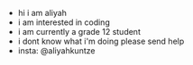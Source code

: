 - hi i am aliyah
- i am interested in coding
- i am currently a grade 12 student
- i dont know what i'm doing please send help
- insta: @aliyahkuntze

<!---
aliyahcrizel/aliyahcrizel is a ✨ special ✨ repository because its `README.md` (this file) appears on your GitHub profile.
You can click the Preview link to take a look at your changes.
--->
